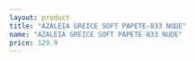 ```yaml
---
layout: product
title: "AZALEIA GREICE SOFT PAPETE-833 NUDE"
name: "AZALEIA GREICE SOFT PAPETE-833 NUDE"
price: 129.9
---
```

